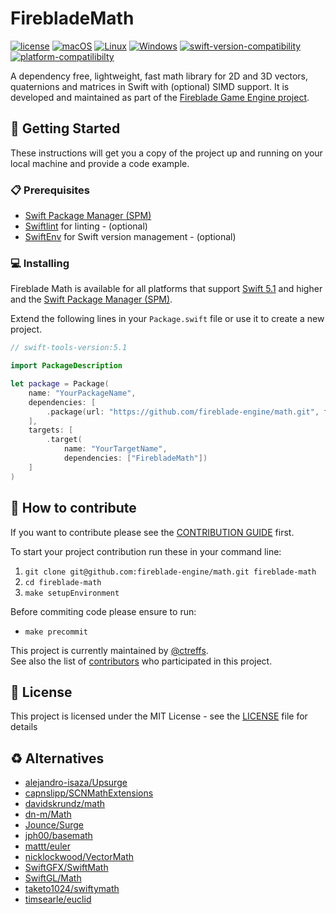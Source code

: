 # FirebladeMath

[![license](https://img.shields.io/badge/license-MIT-brightgreen.svg)](LICENSE)
[![macOS](https://github.com/fireblade-engine/math/actions/workflows/ci-macos.yml/badge.svg)](https://github.com/fireblade-engine/math/actions/workflows/ci-macos.yml)
[![Linux](https://github.com/fireblade-engine/math/actions/workflows/ci-linux.yml/badge.svg)](https://github.com/fireblade-engine/math/actions/workflows/ci-linux.yml)
[![Windows](https://github.com/fireblade-engine/math/actions/workflows/ci-windows.yml/badge.svg)](https://github.com/fireblade-engine/math/actions/workflows/ci-windows.yml)
[![swift-version-compatibility](https://img.shields.io/endpoint?url=https%3A%2F%2Fswiftpackageindex.com%2Fapi%2Fpackages%2Ffireblade-engine%2Fmath%2Fbadge%3Ftype%3Dswift-versions)](https://swiftpackageindex.com/fireblade-engine/math) 
[![platform-compatilibilty](https://img.shields.io/endpoint?url=https%3A%2F%2Fswiftpackageindex.com%2Fapi%2Fpackages%2Ffireblade-engine%2Fmath%2Fbadge%3Ftype%3Dplatforms)](https://swiftpackageindex.com/fireblade-engine/math) 
<!--[![platform-webassembly](https://img.shields.io/badge/Platform-WebAssembly-blue.svg)](https://github.com/swiftwasm/swift#swiftwasm)-->


A dependency free, lightweight, fast math library for 2D and 3D vectors, quaternions and matrices in Swift with (optional) SIMD support.  It is developed and maintained as part of the [Fireblade Game Engine project](https://github.com/fireblade-engine).


## 🚀 Getting Started

These instructions will get you a copy of the project up and running on your local machine and provide a code example.

### 📋 Prerequisites

* [Swift Package Manager (SPM)](https://github.com/apple/swift-package-manager)
* [Swiftlint](https://github.com/realm/SwiftLint) for linting - (optional)
* [SwiftEnv](https://swiftenv.fuller.li/) for Swift version management - (optional)

### 💻 Installing

Fireblade Math is available for all platforms that support [Swift 5.1](https://swift.org/) and higher and the [Swift Package Manager (SPM)](https://github.com/apple/swift-package-manager).

Extend the following lines in your `Package.swift` file or use it to create a new project.

```swift
// swift-tools-version:5.1

import PackageDescription

let package = Package(
    name: "YourPackageName",
    dependencies: [
        .package(url: "https://github.com/fireblade-engine/math.git", from: "0.9.1")
    ],
    targets: [
        .target(
            name: "YourTargetName",
            dependencies: ["FirebladeMath"])
    ]
)

```

## 💁 How to contribute

If you want to contribute please see the [CONTRIBUTION GUIDE](CONTRIBUTING.md) first. 

To start your project contribution run these in your command line:

1. `git clone git@github.com:fireblade-engine/math.git fireblade-math`
2. `cd fireblade-math`
3. `make setupEnvironment`

Before commiting code please ensure to run:

- `make precommit`

This project is currently maintained by [@ctreffs](https://github.com/ctreffs).   
See also the list of [contributors](https://github.com/fireblade-engine/math/contributors) who participated in this project.

## 🔏 License

This project is licensed under the MIT License - see the [LICENSE](LICENSE) file for details

## ♻ Alternatives

- [alejandro-isaza/Upsurge](https://github.com/alejandro-isaza/Upsurge)
- [capnslipp/SCNMathExtensions](https://github.com/capnslipp/SCNMathExtensions)
- [davidskrundz/math](https://github.com/davidskrundz/math)
- [dn-m/Math](https://github.com/dn-m/Math)
- [Jounce/Surge](https://github.com/Jounce/Surge)
- [jph00/basemath](https://github.com/jph00/basemath)
- [mattt/euler](https://github.com/mattt/euler)
- [nicklockwood/VectorMath](https://github.com/nicklockwood/VectorMath)
- [SwiftGFX/SwiftMath](https://github.com/SwiftGFX/SwiftMath)
- [SwiftGL/Math](https://github.com/SwiftGL/Math)
- [taketo1024/swiftymath](https://github.com/taketo1024/swiftymath)
- [timsearle/euclid](https://github.com/timsearle/euclid)
